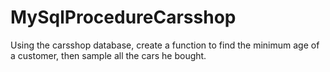 # MySqlProcedureCarsshop
Using the carsshop database, create a function to find the minimum age of a customer, then sample all the cars he bought.
